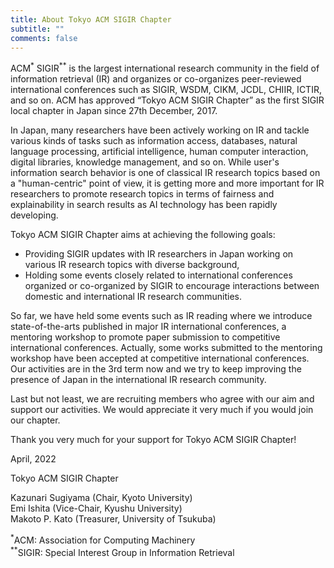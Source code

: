 ```yaml
---
title: About Tokyo ACM SIGIR Chapter
subtitle: ""
comments: false
---
```


ACM<sup>*</sup> SIGIR<sup>**</sup> is the largest international research community in the field of information retrieval (IR) and organizes or co-organizes peer-reviewed international conferences such as SIGIR, WSDM, CIKM, JCDL, CHIIR, ICTIR, and so on. ACM has approved “Tokyo ACM SIGIR Chapter” as the first SIGIR local chapter in Japan since 27th December, 2017.

In Japan, many researchers have been actively working on IR and tackle various kinds of tasks such as information access, databases, natural language processing, artificial intelligence, human computer interaction, digital libraries, knowledge management, and so on. While user's information search behavior is one of classical IR research topics based on a "human-centric" point of view, it is getting more and more important for IR researchers to promote research topics in terms of fairness and explainability in search results as AI technology has been rapidly developing.  

Tokyo ACM SIGIR Chapter aims at achieving the following goals: 
- Providing SIGIR updates with IR researchers in Japan working on various IR research topics with diverse background, 
- Holding some events closely related to international conferences organized or co-organized by SIGIR to encourage interactions between domestic and international IR research communities. 

So far, we have held some events such as IR reading where we introduce state-of-the-arts published in major IR international conferences, a mentoring workshop to promote paper submission to competitive international conferences. Actually, some works submitted to the mentoring workshop have been accepted at competitive international conferences. Our activities are in the 3rd term now and we try to keep improving the presence of Japan in the international IR research community.

Last but not least, we are recruiting members who agree with our aim and support our activities. We would appreciate it very much if you would join our chapter.

Thank you very much for your support for Tokyo ACM SIGIR Chapter!

April, 2022

Tokyo ACM SIGIR Chapter

Kazunari Sugiyama (Chair, Kyoto University)<br>
Emi Ishita (Vice-Chair, Kyushu University)<br>
Makoto P. Kato (Treasurer, University of Tsukuba) 

<sup>*</sup>ACM: Association for Computing Machinery<br>
<sup>**</sup>SIGIR: Special Interest Group in Information Retrieval
